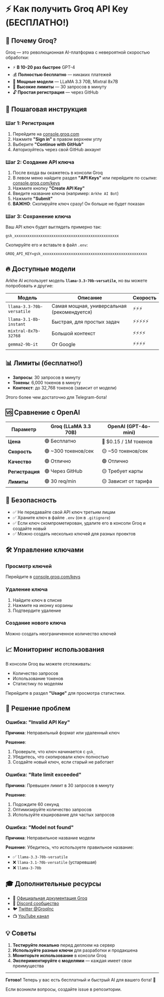 # ⚡ Как получить Groq API Key (БЕСПЛАТНО!)

## 🎯 Почему Groq?

Groq — это революционная AI-платформа с невероятной скоростью обработки:

- ⚡ **В 10-20 раз быстрее** GPT-4
- 💰 **Полностью бесплатно** — никаких платежей
- 🧠 **Мощные модели** — LLaMA 3.3 70B, Mixtral 8x7B
- 🚀 **Высокие лимиты** — 30 запросов в минуту
- 🔓 **Простая регистрация** — через GitHub

## 📝 Пошаговая инструкция

### Шаг 1: Регистрация

1. Перейдите на [console.groq.com](https://console.groq.com)
2. Нажмите **"Sign in"** в правом верхнем углу
3. Выберите **"Continue with GitHub"**
4. Авторизуйтесь через свой GitHub аккаунт

### Шаг 2: Создание API ключа

1. После входа вы окажетесь в консоли Groq
2. В левом меню найдите раздел **"API Keys"** или перейдите по ссылке: [console.groq.com/keys](https://console.groq.com/keys)
3. Нажмите кнопку **"Create API Key"**
4. Введите название ключа (например: `Arkhe AI Bot`)
5. Нажмите **"Submit"**
6. **ВАЖНО**: Скопируйте ключ сразу! Он больше не будет показан

### Шаг 3: Сохранение ключа

Ваш API ключ будет выглядеть примерно так:

```
gsk_xxxxxxxxxxxxxxxxxxxxxxxxxxxxxxxxxxxxxxxxxxxxxxxx
```

Скопируйте его и вставьте в файл `.env`:

```env
GROQ_API_KEY=gsk_xxxxxxxxxxxxxxxxxxxxxxxxxxxxxxxxxxxxxxxxxxxxxxxx
```

## 🔥 Доступные модели

Arkhe AI использует модель **`llama-3.3-70b-versatile`**, но вы можете попробовать и другие:

| Модель | Описание | Скорость |
|--------|----------|----------|
| `llama-3.3-70b-versatile` | Самая мощная, универсальная (рекомендуется) | ⚡⚡⚡ |
| `llama-3.1-8b-instant` | Быстрая, для простых задач | ⚡⚡⚡⚡⚡ |
| `mixtral-8x7b-32768` | Большой контекст | ⚡⚡⚡⚡ |
| `gemma2-9b-it` | От Google | ⚡⚡⚡⚡ |

## 📊 Лимиты (бесплатно!)

- **Запросы**: 30 запросов в минуту
- **Токены**: 6,000 токенов в минуту
- **Контекст**: до 32,768 токенов (зависит от модели)

Этого более чем достаточно для Telegram-бота!

## 🆚 Сравнение с OpenAI

| Параметр | Groq (LLaMA 3.3 70B) | OpenAI (GPT-4o-mini) |
|----------|----------------------|----------------------|
| **Цена** | 🟢 Бесплатно | 🔴 $0.15 / 1M токенов |
| **Скорость** | 🟢 ~300 токенов/сек | 🟡 ~50 токенов/сек |
| **Качество** | 🟢 Отлично | 🟢 Отлично |
| **Регистрация** | 🟢 Через GitHub | 🟡 Требует карты |
| **Лимиты** | 🟢 30 req/min | 🟡 Зависит от тарифа |

## 🔐 Безопасность

- ✅ Не передавайте свой API ключ третьим лицам
- ✅ Храните ключ в файле `.env` (он в `.gitignore`)
- ✅ Если ключ скомпрометирован, удалите его в консоли Groq и создайте новый
- ✅ Можно создать несколько ключей для разных проектов

## 🛠️ Управление ключами

### Просмотр ключей
Перейдите в [console.groq.com/keys](https://console.groq.com/keys)

### Удаление ключа
1. Найдите ключ в списке
2. Нажмите на иконку корзины
3. Подтвердите удаление

### Создание нового ключа
Можно создать неограниченное количество ключей

## 📈 Мониторинг использования

В консоли Groq вы можете отслеживать:
- Количество запросов
- Использование токенов
- Статистику по моделям

Перейдите в раздел **"Usage"** для просмотра статистики.

## 🚨 Решение проблем

### Ошибка: "Invalid API Key"

**Причина**: Неправильный формат или удаленный ключ

**Решение**:
1. Проверьте, что ключ начинается с `gsk_`
2. Убедитесь, что скопировали ключ полностью
3. Создайте новый ключ, если старый не работает

### Ошибка: "Rate limit exceeded"

**Причина**: Превышен лимит в 30 запросов в минуту

**Решение**:
1. Подождите 60 секунд
2. Оптимизируйте количество запросов
3. Используйте кэширование для частых запросов

### Ошибка: "Model not found"

**Причина**: Неправильное название модели

**Решение**:
Убедитесь, что используете правильное название:
- ✅ `llama-3.3-70b-versatile`
- ❌ `llama-3.1-70b-versatile` (устаревшая)
- ❌ `llama-3-70b`

## 🎓 Дополнительные ресурсы

- 📖 [Официальная документация Groq](https://console.groq.com/docs)
- 💬 [Discord сообщество](https://discord.gg/groq)
- 🐦 [Twitter @GroqInc](https://twitter.com/GroqInc)
- 📺 [YouTube канал](https://www.youtube.com/@Groq)

## 💡 Советы

1. **Тестируйте локально** перед деплоем на сервер
2. **Используйте разные ключи** для разработки и продакшена
3. **Мониторьте использование** в консоли Groq
4. **Экспериментируйте с моделями** — каждая имеет свои преимущества

---

**Готово!** Теперь у вас есть бесплатный и быстрый AI для вашего бота! 🚀

Если возникли вопросы, создайте issue в репозитории.
